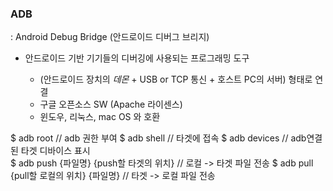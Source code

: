 ### ADB  
  
  : Android Debug Bridge (안드로이드 디버그 브리지)  
  - 안드로이드 기반 기기들의 디버깅에 사용되는 프로그래밍 도구  
  
    * (안드로이드 장치의 *데몬* + USB or TCP 통신 + 호스트 PC의 서버) 형태로 연결  
    * 구글 오픈소스 SW  (Apache 라이센스)  
    * 윈도우, 리눅스, mac OS 와 호환   

$ adb root                                    // adb 권한 부여 
$ adb shell                                   // 타겟에 접속
$ adb devices                                 // adb연결된 타겟 디바이스 표시  
$ adb push {파일명} {push할 타겟의 위치}        // 로컬 -> 타겟 파일 전송
$ adb pull {pull할 로컬의 위치} {파일명}        // 타겟 -> 로컬 파일 전송
